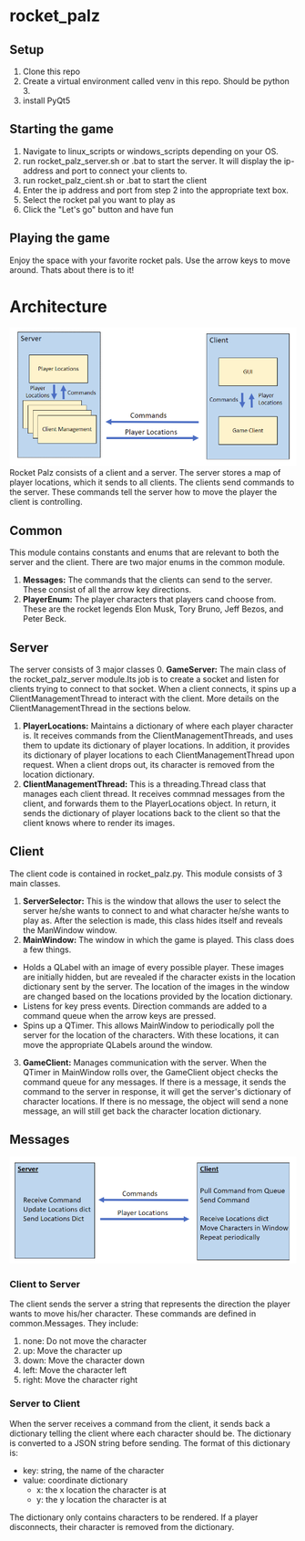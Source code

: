 # rocket_palz
## Setup
1. Clone this repo
2. Create a virtual environment called venv in this repo. Should be python 3.
3. install PyQt5

## Starting the game 
1. Navigate to linux_scripts or windows_scripts depending on your OS.
2. run rocket_palz_server.sh or .bat to start the server. It will display the ip-address and port to connect your clients to. 
3. run rocket_palz_cient.sh or .bat to start the client
4. Enter the ip address and port from step 2 into the appropriate text box. 
5. Select the rocket pal you want to play as
6. Click the "Let's go" button and have fun

## Playing the game
Enjoy the space with your favorite rocket pals. Use the arrow keys to move around. Thats about there is to it!


# Architecture
![Rocket Palz Architecture](documentation/Architecture.PNG "Rocket Palz Architecture")
Rocket Palz consists of a client and a server. The server stores a map of player locations, which it 
sends to all clients. The clients send commands to the server. These commands tell the server how to 
move the player the client is controlling. 
## Common
This module contains constants and enums that are relevant to both the server and the client. There are two 
major enums in the common module.
1. <b>Messages:</b> The commands that the clients can send to the server. These consist of all the arrow key directions. 
2. <b>PlayerEnum:</b> The player characters that players cand choose from. These are the rocket legends
Elon Musk, Tory Bruno, Jeff Bezos, and Peter Beck. 
## Server
The server consists of 3 major classes
0. <b>GameServer:</b> The main class of the rocket_palz_server module.Its job is to create a socket and listen
for clients trying to connect to that socket. When a client connects, it spins up a ClientManagementThread
to interact with the client. More details on the ClientManagementThread in the sections below.  
1. <b>PlayerLocations:</b> Maintains a dictionary of where each player character is. It receives commands
from the ClientManagementThreads, and uses them to update its dictionary of player locations. In addition, 
it provides its dictionary of player locations to each ClientManagementThread upon request. When a client
drops out, its character is removed from the location dictionary. 
2. <b>ClientManagementThread:</b> This is a threading.Thread class that manages each client thread. It receives
commnad messages from the client, and forwards them to the PlayerLocations object. In return, it sends
the dictionary of player locations back to the client so that the client knows where to render
its images.  
## Client
The client code is contained in rocket_palz.py. This module consists of 3 main classes. 
1. <b>ServerSelector:</b> This is the window that allows the user to select the server he/she wants to connect to
and what character he/she wants to play as. After the selection is made, this class hides itself and reveals
the ManWindow window. 
2. <b>MainWindow:</b> The window in which the game is played. This class does a few things. 
  * Holds a QLabel with an image of every possible player. These images are initially hidden, but
  are revealed if the character exists in the location dictionary sent by the server. The location of the images
  in the window are changed based on the locations provided by the location dictionary. 
  *  Listens for key press events. Direction commands are added to a command queue when the arrow keys
  are pressed. 
  * Spins up a QTimer. This allows MainWindow to periodically poll the server for the location of the characters.
  With these locations, it can move the appropriate QLabels around the window. 
3. <b>GameClient:</b> Manages communication with the server. When the QTimer in MainWindow rolls over, the GameClient
object checks the command queue for any messages. If there is a message, it sends the command to the server
in response, it will get the server's dictionary of character locations. If there is no message, the 
object will send a none message, an will still get back the character location dictionary. 
## Messages
![Rocket Palz Flow](documentation/Messages.PNG "Rocket Palz Flow")
### Client to Server
The client sends the server a string that represents the direction the player wants to move his/her character.
These commands are defined in common.Messages. They include:
1. none: Do not move the character
2. up: Move the character up
3. down: Move the character down
4. left: Move the character left
5. right: Move the character right

### Server to Client
When the server receives a command from the client, it sends back a dictionary telling the client where each
character should be. The dictionary is converted to a JSON string before sending. The format of this 
dictionary is:
* key: string, the name of the character
* value: coordinate dictionary
  * x: the x location the character is at
  * y: the y location the character is at

The dictionary only contains characters to be rendered. If a player disconnects, their character is removed from
the dictionary. 